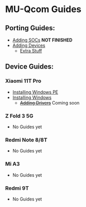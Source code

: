 # MU-Qcom Guides

## Porting Guides:

   - [Adding SOCs](https://github.com/Robotix22/MU-Qcom-Guides/blob/main/Porting/SOC.md) **NOT FINISHED**
   - [Adding Devices](https://github.com/Robotix22/MU-Qcom-Guides/blob/main/Porting/Device.md)
       - [Extra Stuff](https://github.com/Robotix22/MU-Qcom-Guides/blob/main/Porting/Extra.md)

## Device Guides:

### Xiaomi 11T Pro

   - [Installing Windows PE](https://github.com/Robotix22/MU-Qcom-Guides/blob/main/Xiaomi-11T-Pro/WinPE.md)
   - [Installing Windows](https://github.com/Robotix22/MU-Qcom-Guides/blob/main/Xiaomi-11T-Pro/Win.md)
        - ~~[Adding Drivers](https://github.com/Robotix22/MU-Qcom-Guides/blob/main/Xiaomi-11T-Pro/Win-Drivers.md)~~ Coming soon

### Z Fold 3 5G

   - No Guides yet

### Redmi Note 8/8T

   - No Guides yet

### Mi A3

   - No Guides yet

### Redmi 9T

   - No Guides yet
